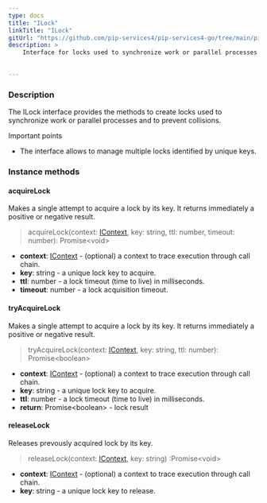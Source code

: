 ```yaml
---
type: docs
title: "ILock"
linkTitle: "ILock"
gitUrl: "https://github.com/pip-services4/pip-services4-go/tree/main/pip-services4-logic-go"
description: >
    Interface for locks used to synchronize work or parallel processes and to prevent collisions.

    
---
```


### Description

The ILock interface provides the methods to create locks used to synchronize work or parallel processes and to prevent collisions.

Important points

- The interface allows to manage multiple locks identified by unique keys. 

### Instance methods

#### acquireLock
Makes a single attempt to acquire a lock by its key.
It returns immediately a positive or negative result.

> acquireLock(context: [IContext](../../../components/context/icontext), key: string, ttl: number, timeout: number): Promise\<void\>

- **context**: [IContext](../../../components/context/icontext) - (optional) a context to trace execution through call chain.
- **key**: string - a unique lock key to acquire.
- **ttl**: number - a lock timeout (time to live) in milliseconds.
- **timeout**: number - a lock acquisition timeout.



#### tryAcquireLock
Makes a single attempt to acquire a lock by its key.
It returns immediately a positive or negative result.

> tryAcquireLock(context: [IContext](../../../components/context/icontext), key: string, ttl: number): Promise\<boolean\>

- **context**: [IContext](../../../components/context/icontext) - (optional) a context to trace execution through call chain.
- **key**: string - a unique lock key to acquire.
- **ttl**: number - a lock timeout (time to live) in milliseconds.
- **return**: Promise\<boolean\> - lock result


#### releaseLock
Releases prevously acquired lock by its key.

> releaseLock(context: [IContext](../../../components/context/icontext), key: string) :Promise\<void\>

- **context**: [IContext](../../../components/context/icontext) - (optional) a context to trace execution through call chain.
- **key**: string - a unique lock key to release.

